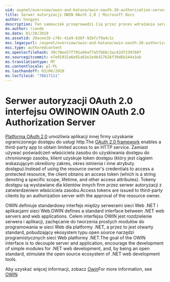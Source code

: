 ```yaml
---
uid: aspnet/overview/owin-and-katana/owin-oauth-20-authorization-server
title: Serwer autoryzacji OWIN OAuth 2,0 | Microsoft Docs
author: hongyes
description: Ten samouczek przeprowadzi Cię przez proces wdrażania serwera autoryzacji protokołu OAuth 2,0 przy użyciu oprogramowania pośredniczącego OWIN OAuth. Jest to zaawansowany samouczek, który outlin...
ms.author: riande
ms.date: 01/28/2019
ms.assetid: 20acee16-c70c-41e9-b38f-92bfcf9a4c1c
msc.legacyurl: /aspnet/overview/owin-and-katana/owin-oauth-20-authorization-server
msc.type: authoredcontent
ms.openlocfilehash: 39c78ee57f791a94af7a5fb66c3ac42d7239760f
ms.sourcegitcommit: e7e91932a6e91a63e2e46417626f39d6b244a3ab
ms.translationtype: MT
ms.contentlocale: pl-PL
ms.lasthandoff: 03/06/2020
ms.locfileid: "78617111"
---
```

# <a name="owin-oauth-20-authorization-server"></a><span data-ttu-id="4a08f-104">Serwer autoryzacji OAuth 2.0 interfejsu OWIN</span><span class="sxs-lookup"><span data-stu-id="4a08f-104">OWIN OAuth 2.0 Authorization Server</span></span>

<span data-ttu-id="4a08f-105">[Platforma OAuth 2,0](http://tools.ietf.org/html/rfc6749) umożliwia aplikacji innej firmy uzyskanie ograniczonego dostępu do usługi http.</span><span class="sxs-lookup"><span data-stu-id="4a08f-105">The [OAuth 2.0 framework](http://tools.ietf.org/html/rfc6749) enables a third-party app to obtain limited access to an HTTP service.</span></span> <span data-ttu-id="4a08f-106">Zamiast używać poświadczeń właściciela zasobu do uzyskiwania dostępu do chronionego zasobu, klient uzyskuje token dostępu (który jest ciągiem wskazującym określony zakres, okres istnienia i inne atrybuty dostępu).</span><span class="sxs-lookup"><span data-stu-id="4a08f-106">Instead of using the resource owner's credentials to access a protected resource, the client obtains an access token (which is a string denoting a specific scope, lifetime, and other access attributes).</span></span> <span data-ttu-id="4a08f-107">Tokeny dostępu są wystawiane dla klientów innych firm przez serwer autoryzacji z zatwierdzeniem właściciela zasobu.</span><span class="sxs-lookup"><span data-stu-id="4a08f-107">Access tokens are issued to third-party clients by an authorization server with the approval of the resource owner.</span></span>

<span data-ttu-id="4a08f-108">OWIN definiuje standardowy interfejs między serwerami sieci Web .NET i aplikacjami sieci Web.</span><span class="sxs-lookup"><span data-stu-id="4a08f-108">OWIN defines a standard interface between .NET web servers and web applications.</span></span> <span data-ttu-id="4a08f-109">Celem interfejsu OWIN jest rozdzielenie serwera i aplikacji, zachęcanie do tworzenia prostych modułów do programowania w sieci Web dla platformy .NET, a przez to jest otwarty standard, pobudzający ekosystem typu open source narzędzi programistycznych sieci Web platformy .NET.</span><span class="sxs-lookup"><span data-stu-id="4a08f-109">The goal of the OWIN interface is to decouple server and application, encourage the development of simple modules for .NET web development, and, by being an open standard, stimulate the open source ecosystem of .NET web development tools.</span></span>

<span data-ttu-id="4a08f-110">Aby uzyskać więcej informacji, zobacz [Owin](http://owin.org/)</span><span class="sxs-lookup"><span data-stu-id="4a08f-110">For more information, see [OWIN](http://owin.org/)</span></span>
